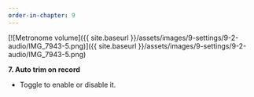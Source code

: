 ```yaml
---
order-in-chapter: 9
---
```


[![Metronome volume]({{ site.baseurl }}/assets/images/9-settings/9-2-audio/IMG_7943-5.png)]({{
site.baseurl }}/assets/images/9-settings/9-2-audio/IMG_7943-5.png)

**7. Auto trim on record**

- Toggle to enable or disable it.
